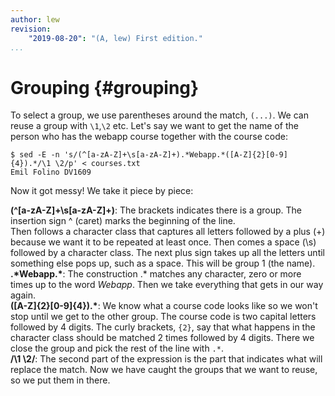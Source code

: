 ```yaml
---
author: lew
revision:
    "2019-08-20": "(A, lew) First edition."
...
```

Grouping {#grouping}
=======================

To select a group, we use parentheses around the match, `(...)`. We can reuse a group with `\1`,`\2` etc. Let's say we want to get the name of the person who has the webapp course together with the course code:

```
$ sed -E -n 's/(^[a-zA-Z]+\s[a-zA-Z]+).*Webapp.*([A-Z]{2}[0-9]{4}).*/\1 \2/p' < courses.txt
Emil Folino DV1609
```

Now it got messy! We take it piece by piece:

**(^[a-zA-Z]+\s[a-zA-Z]+)**: The brackets indicates there is a group.
The insertion sign ^ (caret) marks the beginning of the line.  
Then follows a character class that captures all letters followed by a plus (+) because we want it to be repeated at least once. Then comes a space (\\s) followed by a character class.
The next plus sign takes up all the letters until something else pops up, such as a space. This will be group 1 (the name).  
**.\*Webapp.\***: The construction .\* matches any character, zero or more times up to the word *Webapp*. Then we take everything that gets in our way again.  
**([A-Z]{2}[0-9]{4}).\***: We know what a course code looks like so we won't stop until we get to the other group. The course code is two capital letters followed by 4 digits. The curly brackets, `{2}`, say that what happens in the character class should be matched 2 times followed by 4 digits. There we close the group and pick the rest of the line with `.*`.  
**/\1 \2/**: The second part of the expression is the part that indicates what will replace the match. Now we have caught the groups that we want to reuse, so we put them in there.
